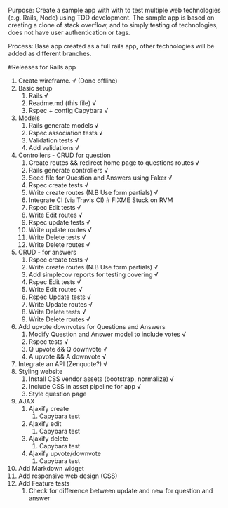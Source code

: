 Purpose:  Create a sample app with with to test multiple web technologies (e.g. Rails, Node) using TDD development. The sample app is based on creating a clone of stack overflow, and to simply testing of technologies, does not have user authentication or tags.

Process: Base app created as a full rails app, other technologies will be added as different branches.

#Releases for Rails app
1. Create wireframe. √ (Done offline)
2. Basic setup
    1. Rails √
    2. Readme.md (this file) √
    3. Rspec + config Capybara √
3. Models
    1. Rails generate models √
    2. Rspec association tests √
    3. Validation tests √
    4. Add validations √
4. Controllers - CRUD for question
    1. Create routes && redirect home page to questions routes √
    2. Rails generate controllers √
    3. Seed file for Question and Answers using Faker √
    4. Rspec create tests √
    5. Write create routes (N.B Use form partials) √
    6. Integrate CI (via Travis CI) # FIXME Stuck on RVM
    7. Rspec Edit tests √
    8. Write Edit routes √
    9. Rspec update tests √
    10. Write update routes √
    11. Write Delete tests √
    12. Write Delete routes √
5. CRUD - for answers 
    1. Rspec create tests √
    2. Write create routes (N.B Use form partials) √
    3. Add simplecov reports for testing covering √
    4. Rspec Edit tests √
    5. Write Edit routes √
    6. Rspec Update tests √
    7. Write Update routes √
    8. Write Delete tests √
    9. Write Delete routes √
6. Add upvote downvotes for Questions and Answers
    1. Modify Question and Answer model to include votes √
    2. Rspec tests √
    3. Q upvote && Q downvote √
    4. A upvote && A downvote √
7. Integrate an API (Zenquote?) √
8. Styling website
    1. Install CSS vendor assets (bootstrap, normalize) √
    2. Include CSS in asset pipeline for app √
    3. Style question page
9. AJAX
    1. Ajaxify create 
        1. Capybara test
    2. Ajaxify edit
        1. Capybara test 
    3. Ajaxify delete
        1. Capybara test
    4. Ajaxify upvote/downvote
        1. Capybara test
10. Add Markdown widget
11. Add responsive web design (CSS)
12. Add Feature tests
    1. Check for difference between update and new for question and answer
